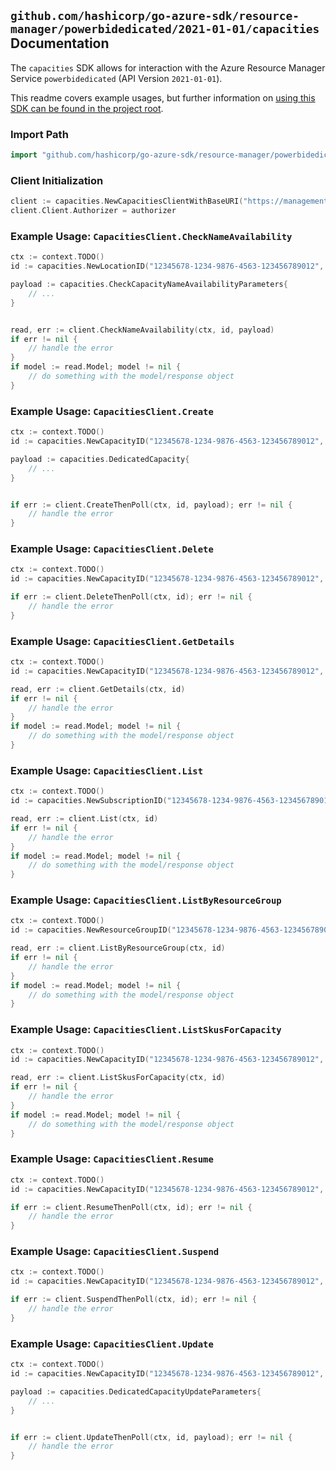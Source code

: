 
## `github.com/hashicorp/go-azure-sdk/resource-manager/powerbidedicated/2021-01-01/capacities` Documentation

The `capacities` SDK allows for interaction with the Azure Resource Manager Service `powerbidedicated` (API Version `2021-01-01`).

This readme covers example usages, but further information on [using this SDK can be found in the project root](https://github.com/hashicorp/go-azure-sdk/tree/main/docs).

### Import Path

```go
import "github.com/hashicorp/go-azure-sdk/resource-manager/powerbidedicated/2021-01-01/capacities"
```


### Client Initialization

```go
client := capacities.NewCapacitiesClientWithBaseURI("https://management.azure.com")
client.Client.Authorizer = authorizer
```


### Example Usage: `CapacitiesClient.CheckNameAvailability`

```go
ctx := context.TODO()
id := capacities.NewLocationID("12345678-1234-9876-4563-123456789012", "locationValue")

payload := capacities.CheckCapacityNameAvailabilityParameters{
	// ...
}


read, err := client.CheckNameAvailability(ctx, id, payload)
if err != nil {
	// handle the error
}
if model := read.Model; model != nil {
	// do something with the model/response object
}
```


### Example Usage: `CapacitiesClient.Create`

```go
ctx := context.TODO()
id := capacities.NewCapacityID("12345678-1234-9876-4563-123456789012", "example-resource-group", "capacityValue")

payload := capacities.DedicatedCapacity{
	// ...
}


if err := client.CreateThenPoll(ctx, id, payload); err != nil {
	// handle the error
}
```


### Example Usage: `CapacitiesClient.Delete`

```go
ctx := context.TODO()
id := capacities.NewCapacityID("12345678-1234-9876-4563-123456789012", "example-resource-group", "capacityValue")

if err := client.DeleteThenPoll(ctx, id); err != nil {
	// handle the error
}
```


### Example Usage: `CapacitiesClient.GetDetails`

```go
ctx := context.TODO()
id := capacities.NewCapacityID("12345678-1234-9876-4563-123456789012", "example-resource-group", "capacityValue")

read, err := client.GetDetails(ctx, id)
if err != nil {
	// handle the error
}
if model := read.Model; model != nil {
	// do something with the model/response object
}
```


### Example Usage: `CapacitiesClient.List`

```go
ctx := context.TODO()
id := capacities.NewSubscriptionID("12345678-1234-9876-4563-123456789012")

read, err := client.List(ctx, id)
if err != nil {
	// handle the error
}
if model := read.Model; model != nil {
	// do something with the model/response object
}
```


### Example Usage: `CapacitiesClient.ListByResourceGroup`

```go
ctx := context.TODO()
id := capacities.NewResourceGroupID("12345678-1234-9876-4563-123456789012", "example-resource-group")

read, err := client.ListByResourceGroup(ctx, id)
if err != nil {
	// handle the error
}
if model := read.Model; model != nil {
	// do something with the model/response object
}
```


### Example Usage: `CapacitiesClient.ListSkusForCapacity`

```go
ctx := context.TODO()
id := capacities.NewCapacityID("12345678-1234-9876-4563-123456789012", "example-resource-group", "capacityValue")

read, err := client.ListSkusForCapacity(ctx, id)
if err != nil {
	// handle the error
}
if model := read.Model; model != nil {
	// do something with the model/response object
}
```


### Example Usage: `CapacitiesClient.Resume`

```go
ctx := context.TODO()
id := capacities.NewCapacityID("12345678-1234-9876-4563-123456789012", "example-resource-group", "capacityValue")

if err := client.ResumeThenPoll(ctx, id); err != nil {
	// handle the error
}
```


### Example Usage: `CapacitiesClient.Suspend`

```go
ctx := context.TODO()
id := capacities.NewCapacityID("12345678-1234-9876-4563-123456789012", "example-resource-group", "capacityValue")

if err := client.SuspendThenPoll(ctx, id); err != nil {
	// handle the error
}
```


### Example Usage: `CapacitiesClient.Update`

```go
ctx := context.TODO()
id := capacities.NewCapacityID("12345678-1234-9876-4563-123456789012", "example-resource-group", "capacityValue")

payload := capacities.DedicatedCapacityUpdateParameters{
	// ...
}


if err := client.UpdateThenPoll(ctx, id, payload); err != nil {
	// handle the error
}
```
